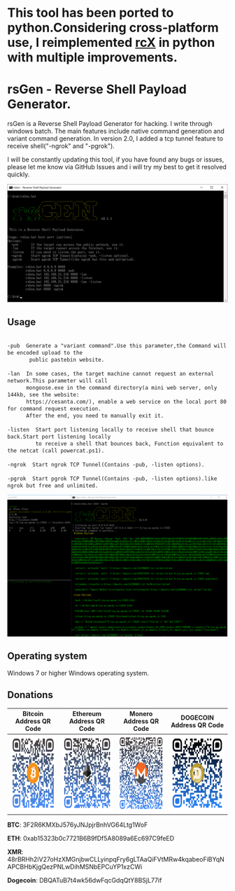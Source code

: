 
 # This tool has been ported to python.Considering cross-platform use, I reimplemented [rcX](https://github.com/FlyfishSec/rcX "rcX") in python with multiple improvements.
 rsGen - Reverse Shell Payload Generator. 
 =

  rsGen is a Reverse Shell Payload Generator for hacking. I write through windows batch. The main features include native command generation and variant command generation. In version 2.0, I added a tcp tunnel feature to receive shell("-ngrok" and "-pgrok").
  
  I will be constantly updating this tool, if you have found any bugs or issues, please let me know via GitHub Issues and i will try my best to get it resolved quickly.
  
![rsGen](https://raw.githubusercontent.com/FlyfishSec/rsGen/master/Screenshot/rsgen.png "rsGen")

## Usage


```

-pub  Generate a "variant command".Use this parameter,the Command will be encoded upload to the
       public pastebin website.

-lan  In some cases, the target machine cannot request an external network.This parameter will call
      mongoose.exe in the command directory(a mini web server, only 144kb, see the website: 
      https://cesanta.com/), enable a web service on the local port 80 for command request execution.
      After the end, you need to manually exit it.

-listen  Start port listening locally to receive shell that bounce back.Start port listening locally 
         to receive a shell that bounces back, Function equivalent to the netcat (call powercat.ps1).

-ngrok  Start ngrok TCP Tunnel(Contains -pub, -listen options).

-pgrok  Start pgrok TCP Tunnel(Contains -pub, -listen options).like ngrok but free and unlimited.

```
![rsGen](https://raw.githubusercontent.com/FlyfishSec/rsGen/master/Screenshot/rsgen-ngrok.png "rsGen-ngrok")


## Operating system

   Windows 7 or higher Windows operating system.

## Donations

   Bitcoin Address QR Code            |  Ethereum Address QR Code         |  Monero Address QR Code         |  DOGECOIN Address QR Code
:-------------------------:|:-------------------------:|:-------------------------:|:-------------------------:
<img width="175" height="175" src="https://raw.githubusercontent.com/FlyfishSec/rsGen/master/Screenshot/donate-btc.png"/>  |  <img width="175" height="175" src="https://raw.githubusercontent.com/FlyfishSec/rsGen/master/Screenshot/donate-eth.png"/> | <img width="175" height="175" src="https://raw.githubusercontent.com/FlyfishSec/rsGen/master/Screenshot/donate-xmr.png"/> | <img width="175" height="175" src="https://raw.githubusercontent.com/FlyfishSec/rsGen/master/Screenshot/donate-doge.png"/>

**BTC**: 3F2R6KMXbJ576yJNJpjrBnhVG64Ltg1WoF

**ETH**: 0xab15323b0c7721B6B9fDf5A8089a6Ec697C9feED

**XMR**: 48rBRHh2iV27oHzXMGnjbwCLLyinpqFry6gLTAaQiFVtMRw4kqabeoFiBYqNAPCBHbKjgQezPNLwDihMSNbEPCuYP1xzCWi

**Dogecoin**: DBQATuB7t4wk56dwFqcGdqQtY8BSjL77if


